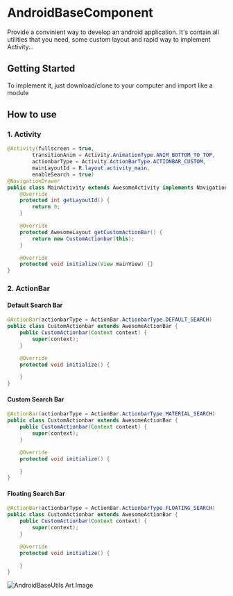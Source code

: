 # AndroidBaseComponent
Provide a convinient way to develop an android application. It's contain all utilities that you need, some custom layout and rapid way to implement Activity...
## Getting Started
To implement it, just download/clone to your computer and import like a module
## How to use
### 1. Activity
```java
@Activity(fullscreen = true,
        transitionAnim = Activity.AnimationType.ANIM_BOTTOM_TO_TOP,
        actionbarType = Activity.ActionBarType.ACTIONBAR_CUSTOM,
        mainLayoutId = R.layout.activity_main,
        enableSearch = true)
@NavigationDrawer
public class MainActivity extends AwesomeActivity implements NavigationView.OnNavigationItemSelectedListener {
    @Override
    protected int getLayoutId() {
        return 0;
    }

    @Override
    protected AwesomeLayout getCustomActionBar() {
        return new CustomActionbar(this);
    }

    @Override
    protected void initialize(View mainView) {} 
}
```
### 2. ActionBar
#### Default Search Bar
```java
@ActionBar(actionbarType = ActionBar.ActionbarType.DEFAULT_SEARCH)
public class CustomActionbar extends AwesomeActionBar {
    public CustomActionbar(Context context) {
        super(context);
    }

    @Override
    protected void initialize() {

    }
}
```
#### Custom Search Bar
```java
@ActionBar(actionbarType = ActionBar.ActionbarType.MATERIAL_SEARCH)
public class CustomActionbar extends AwesomeActionBar {
    public CustomActionbar(Context context) {
        super(context);
    }

    @Override
    protected void initialize() {

    }
}
```
#### Floating Search Bar
```java
@ActionBar(actionbarType = ActionBar.ActionbarType.FLOATING_SEARCH)
public class CustomActionbar extends AwesomeActionBar {
    public CustomActionbar(Context context) {
        super(context);
    }

    @Override
    protected void initialize() {

    }
}
```
![AndroidBaseUtils Art Image](screenshot/001.png)
